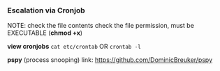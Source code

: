 <h3>Escalation via Cronjob</h3>

NOTE: check the file contents
check the file permission, must be EXECUTABLE (**chmod +x**)

**view cronjobs**
``cat etc/crontab``
OR
``crontab -l``

**pspy** (process snooping)
link: https://github.com/DominicBreuker/pspy